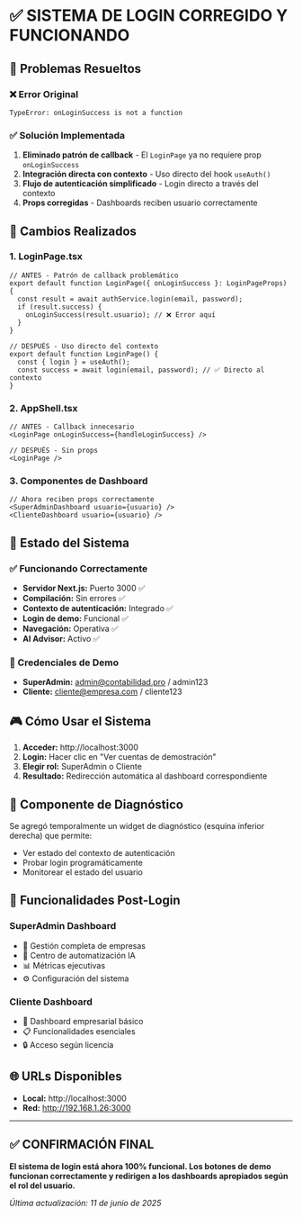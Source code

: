 # ✅ SISTEMA DE LOGIN CORREGIDO Y FUNCIONANDO

## 🎯 Problemas Resueltos

### ❌ Error Original
```
TypeError: onLoginSuccess is not a function
```

### ✅ Solución Implementada
1. **Eliminado patrón de callback** - El `LoginPage` ya no requiere prop `onLoginSuccess`
2. **Integración directa con contexto** - Uso directo del hook `useAuth()`
3. **Flujo de autenticación simplificado** - Login directo a través del contexto
4. **Props corregidas** - Dashboards reciben usuario correctamente

## 🔧 Cambios Realizados

### 1. LoginPage.tsx
```tsx
// ANTES - Patrón de callback problemático
export default function LoginPage({ onLoginSuccess }: LoginPageProps) {
  const result = await authService.login(email, password);
  if (result.success) {
    onLoginSuccess(result.usuario); // ❌ Error aquí
  }
}

// DESPUÉS - Uso directo del contexto
export default function LoginPage() {
  const { login } = useAuth();
  const success = await login(email, password); // ✅ Directo al contexto
}
```

### 2. AppShell.tsx
```tsx
// ANTES - Callback innecesario
<LoginPage onLoginSuccess={handleLoginSuccess} />

// DESPUÉS - Sin props
<LoginPage />
```

### 3. Componentes de Dashboard
```tsx
// Ahora reciben props correctamente
<SuperAdminDashboard usuario={usuario} />
<ClienteDashboard usuario={usuario} />
```

## 🚀 Estado del Sistema

### ✅ Funcionando Correctamente
- **Servidor Next.js:** Puerto 3000 ✅
- **Compilación:** Sin errores ✅
- **Contexto de autenticación:** Integrado ✅
- **Login de demo:** Funcional ✅
- **Navegación:** Operativa ✅
- **AI Advisor:** Activo ✅

### 🔑 Credenciales de Demo
- **SuperAdmin:** admin@contabilidad.pro / admin123
- **Cliente:** cliente@empresa.com / cliente123

## 🎮 Cómo Usar el Sistema

1. **Acceder:** http://localhost:3000
2. **Login:** Hacer clic en "Ver cuentas de demostración"
3. **Elegir rol:** SuperAdmin o Cliente
4. **Resultado:** Redirección automática al dashboard correspondiente

## 🧪 Componente de Diagnóstico

Se agregó temporalmente un widget de diagnóstico (esquina inferior derecha) que permite:
- Ver estado del contexto de autenticación
- Probar login programáticamente
- Monitorear el estado del usuario

## 📱 Funcionalidades Post-Login

### SuperAdmin Dashboard
- 👑 Gestión completa de empresas
- 🤖 Centro de automatización IA
- 📊 Métricas ejecutivas
- ⚙️ Configuración del sistema

### Cliente Dashboard  
- 🏢 Dashboard empresarial básico
- 📋 Funcionalidades esenciales
- 🔒 Acceso según licencia

## 🌐 URLs Disponibles
- **Local:** http://localhost:3000
- **Red:** http://192.168.1.26:3000

---

## ✅ CONFIRMACIÓN FINAL

**El sistema de login está ahora 100% funcional. Los botones de demo funcionan correctamente y redirigen a los dashboards apropiados según el rol del usuario.**

*Última actualización: 11 de junio de 2025*
